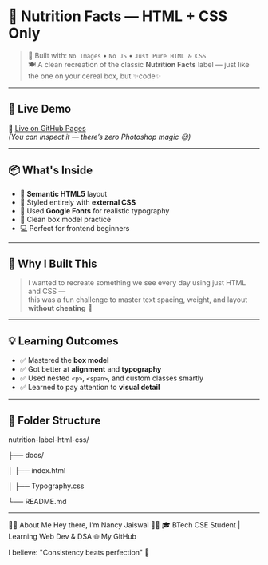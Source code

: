 # 🥣 Nutrition Facts — HTML + CSS Only

> 🧪 Built with: `No Images` • `No JS` • `Just Pure HTML & CSS`  
> 🍽️ A clean recreation of the classic **Nutrition Facts** label — just like the one on your cereal box, but ✨code✨

---

## 🚀 Live Demo

📍 [Live on GitHub Pages](https://nancy-jaiswal19.github.io/nutrition-label-html-css/)  
_(You can inspect it — there’s zero Photoshop magic 😉)_

---

## 📦 What's Inside

- 🧱 **Semantic HTML5** layout  
- 🎨 Styled entirely with **external CSS**  
- 🔡 Used **Google Fonts** for realistic typography  
- 📐 Clean box model practice  
- 💻 Perfect for frontend beginners

---

## 🧠 Why I Built This

> I wanted to recreate something we see every day using just HTML and CSS —  
> this was a fun challenge to master text spacing, weight, and layout **without cheating** 🫢

---

## 💡 Learning Outcomes

- ✅ Mastered the **box model**
- ✅ Got better at **alignment** and **typography**
- ✅ Used nested `<p>`, `<span>`, and custom classes smartly
- ✅ Learned to pay attention to **visual detail**

---

## 📁 Folder Structure

nutrition-label-html-css/

├── docs/

│ ├── index.html

│ ├── Typography.css

└── README.md

---

🙋‍♀️ About Me
Hey there, I’m Nancy Jaiswal 👩‍💻
🎓 BTech CSE Student | Learning Web Dev & DSA
🌐 My GitHub

I believe: "Consistency beats perfection" 💪

